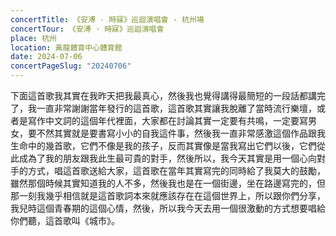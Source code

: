 ```yaml
---
concertTitle: 《安溥 · 時寐》巡迴演唱會 - 杭州場
concertTour: 《安溥 · 時寐》巡迴演唱會
place: 杭州
location: 黃龍體育中心體育館
date: 2024-07-06
concertPageSlug: "20240706"
---
```

下面這首歌我其實在我昨天把我最真心，然後我也覺得講得最簡短的一段話都講完了，我一直非常謝謝當年發行的這首歌，這首歌其實讓我脫離了當時流行樂壇，或者是寫作中文詞的這個年代裡面，大家都在討論其實一定要有共鳴，一定要寫男女，要不然其實就是要書寫小小的自我這件事，然後我一直非常感激這個作品跟我生命中的幾首歌，它們不像是我的孩子，反而其實像是當我寫出它們以後，它們從此成為了我的朋友跟我此生最可貴的對手，然後所以，我今天其實是用一個心向對手的方式，唱這首歌送給大家，這首歌在當年其實寫完的同時給了我莫大的鼓勵，雖然那個時候其實知道我的人不多，然後我也是在一個街邊，坐在路邊寫完的，但那一刻我幾乎相信就是這首歌詞本來就應該存在在這個世界上，所以跟你們分享，我兒時這個青春期的這個心情，然後，所以我今天去用一個很激動的方式想要唱給你們聽，這首歌叫《城市》。
